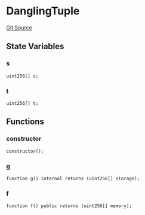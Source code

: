 # DanglingTuple
[Git Source](https://github.com/MrsP3lt/sollang/blob/4a57018ea9cca3f05c0817da19cb10faa9c40f10/src/DanglingTuple.sol)


## State Variables
### s

```solidity
uint256[] s;
```


### t

```solidity
uint256[] t;
```


## Functions
### constructor


```solidity
constructor();
```

### g


```solidity
function g() internal returns (uint256[] storage);
```

### f


```solidity
function f() public returns (uint256[] memory);
```

